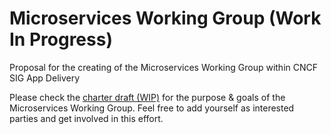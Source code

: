 # Microservices Working Group (Work In Progress)
Proposal for the creating of the Microservices Working Group within CNCF SIG App Delivery

Please check the [charter draft (WIP)](./microservices-wg-charter.md) for the purpose & goals of the Microservices Working Group. Feel free to add yourself as interested parties and get involved in this effort.
